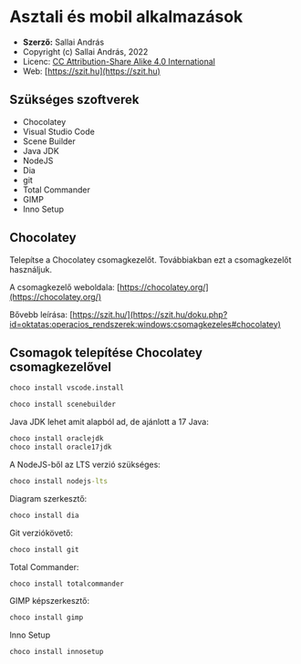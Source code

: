 # Asztali és mobil alkalmazások

* **Szerző:** Sallai András
* Copyright (c) Sallai András, 2022
* Licenc: [CC Attribution-Share Alike 4.0 International](https://creativecommons.org/licenses/by-sa/4.0/)
* Web: [https://szit.hu](https://szit.hu)

## Szükséges szoftverek

* Chocolatey
* Visual Studio Code
* Scene Builder
* Java JDK
* NodeJS
* Dia
* git
* Total Commander
* GIMP
* Inno Setup

## Chocolatey

Telepítse a Chocolatey csomagkezelőt. Továbbiakban ezt a csomagkezelőt használjuk.

A csomagkezelő weboldala:
[https://chocolatey.org/](https://chocolatey.org/)

Bővebb leírása:
[https://szit.hu/](https://szit.hu/doku.php?id=oktatas:operacios_rendszerek:windows:csomagkezeles#chocolatey)

## Csomagok telepítése Chocolatey csomagkezelővel

```cmd
choco install vscode.install
```

```cmd
choco install scenebuilder
```

Java JDK lehet amit alapból ad, de ajánlott a 17 Java:

```cmd
choco install oraclejdk
choco install oracle17jdk
```

A NodeJS-ből az LTS verzió szükséges:

```cmd
choco install nodejs-lts
```

Diagram szerkesztő:

```cmd
choco install dia
```

Git verziókövető:

```cmd
choco install git
```

Total Commander:

```cmd
choco install totalcommander
```

GIMP képszerkesztő:

```cmd
choco install gimp
```

Inno Setup

```cmd
choco install innosetup
```
